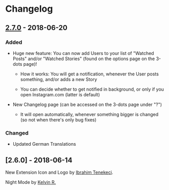 # Changelog

## [2.7.0] - 2018-06-20

### Added

- Huge new feature: You can now add Users to your list of "Watched Posts" and/or "Watched Stories" (found on the options page on the 3-dots page)!

  - How it works: You will get a notification, whenever the User posts something, and/or adds a new Story

  - You can decide whether to get notified in background, or only if you open Instagram.com (latter is default)

- New Changelog page (can be accessed on the 3-dots page under "?")

  - It will open automatically, whenever something bigger is changed (so not when there's only bug fixes)

### Changed

- Updated German Translations

## [2.6.0] - 2018-06-14

New Extension Icon and Logo by [Ibrahim Tenekeci](https://github.com/ihtiht).

Night Mode by [Kelvin R.](https://github.com/KLVN)

[unreleased]: https://github.com/olivierlacan/keep-a-changelog/compare/v2.7.0...HEAD
[2.7.0]: https://github.com/olivierlacan/keep-a-changelog/compare/v2.6.0...v2.7.0
